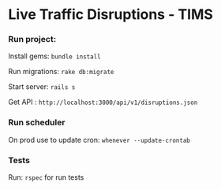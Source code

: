 # Live Traffic Disruptions - TIMS

### Run project:
Install gems:
`bundle install`

Run migrations:
`rake db:migrate`

Start server:
`rails s`

Get API :
`http://localhost:3000/api/v1/disruptions.json`

### Run scheduler
On prod use to update cron:
`whenever --update-crontab`


### Tests

Run:
`rspec`
for run tests
